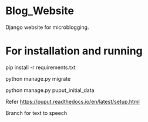 # Blog_Website
Django website for microblogging.

# For installation and running

pip install -r requirements.txt

python manage.py migrate

python manage.py puput_initial_data

Refer https://puput.readthedocs.io/en/latest/setup.html

Branch for text to speech 
